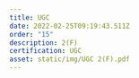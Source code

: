 ```yaml
---
title: UGC
date: 2022-02-25T09:19:43.511Z
order: "15"
description: 2(F)
certification: UGC
asset: static/img/UGC 2(F).pdf
---
```

